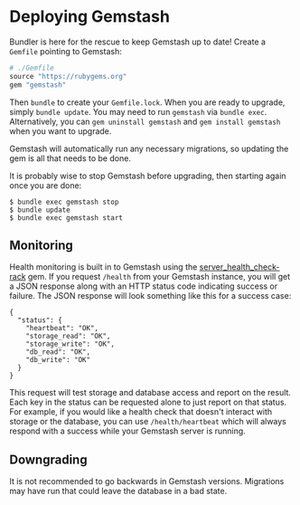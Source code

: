 <!--Automatically generated by Pandoc -->
Deploying Gemstash
==================

Bundler is here for the rescue to keep Gemstash up to date! Create a `Gemfile` pointing to Gemstash:

``` ruby
# ./Gemfile
source "https://rubygems.org"
gem "gemstash"
```

Then `bundle` to create your `Gemfile.lock`. When you are ready to upgrade, simply `bundle update`. You may need to run `gemstash` via `bundle exec`. Alternatively, you can `gem uninstall gemstash` and `gem install gemstash` when you want to upgrade.

Gemstash will automatically run any necessary migrations, so updating the gem is all that needs to be done.

It is probably wise to stop Gemstash before upgrading, then starting again once you are done:

    $ bundle exec gemstash stop
    $ bundle update
    $ bundle exec gemstash start

Monitoring
----------

Health monitoring is built in to Gemstash using the [server\_health\_check-rack](https://github.com/on-site/server_health_check-rack) gem. If you request `/health` from your Gemstash instance, you will get a JSON response along with an HTTP status code indicating success or failure. The JSON response will look something like this for a success case:

    {
      "status": {
        "heartbeat": "OK",
        "storage_read": "OK",
        "storage_write": "OK",
        "db_read": "OK",
        "db_write": "OK"
      }
    }

This request will test storage and database access and report on the result. Each key in the status can be requested alone to just report on that status. For example, if you would like a health check that doesn't interact with storage or the database, you can use `/health/heartbeat` which will always respond with a success while your Gemstash server is running.

Downgrading
-----------

It is not recommended to go backwards in Gemstash versions. Migrations may have run that could leave the database in a bad state.
